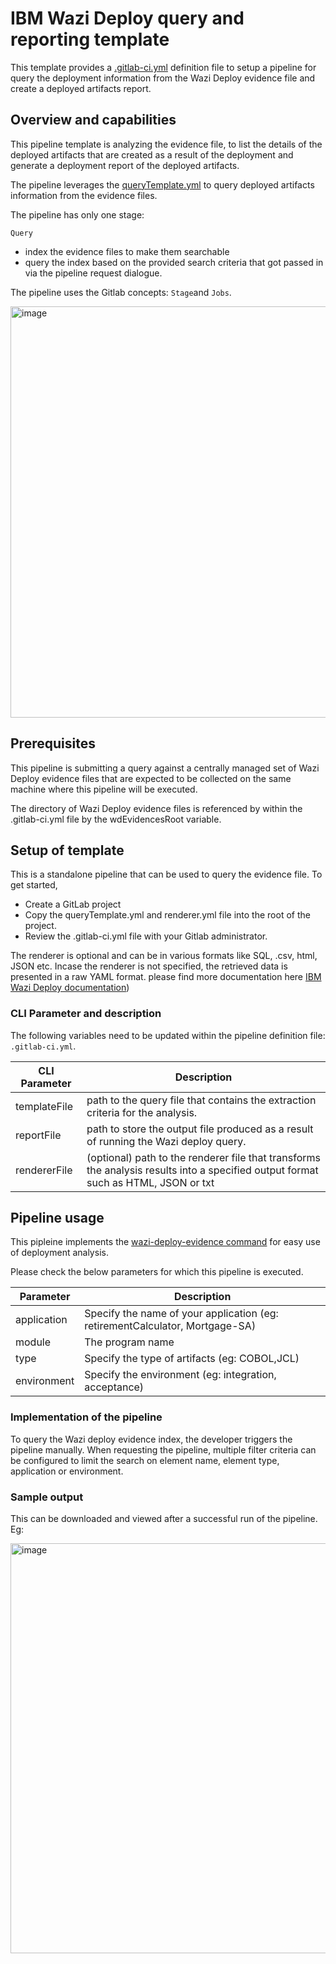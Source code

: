 # IBM Wazi Deploy query and reporting template

This template provides a [.gitlab-ci.yml](.gitlab-ci.yml) definition file to setup a pipeline for query the deployment information from the Wazi Deploy evidence file and create a deployed artifacts report.

## Overview and capabilities
This pipeline template is analyzing the evidence file, to list the details of the deployed artifacts that are created as a result of the deployment and generate a deployment report of the deployed artifacts.

The pipeline leverages the [queryTemplate.yml](queryTemplate.yml) to query deployed artifacts information from the evidence files.


The pipeline has only one stage:

`Query`
   * index the evidence files to make them searchable
   * query the index based on the provided search criteria that got passed in via the pipeline request dialogue.

The pipeline uses the Gitlab concepts: `Stage`and `Jobs`.

<img width="658" alt="image" src="https://github.com/user-attachments/assets/dead3fd1-3bf1-41e6-9c0a-394b5fc6c743" />


## Prerequisites

This pipeline is submitting a query against a centrally managed set of Wazi Deploy evidence files that are expected to be collected on the same machine where this pipeline will be executed.

The directory of Wazi Deploy evidence files is referenced by within the .gitlab-ci.yml file by the wdEvidencesRoot variable.



## Setup of template

This is a standalone pipeline that can be used to query the evidence file. To get started,

   * Create a GitLab project
   * Copy the queryTemplate.yml and renderer.yml file into the root of the project.
   * Review the .gitlab-ci.yml file with your Gitlab administrator.

The renderer is optional and can be in various formats like SQL, .csv, html, JSON etc. Incase the renderer is not specified, the retrieved data is presented in a raw YAML format.
please find more documentation here [IBM Wazi Deploy documentation](https://www.ibm.com/docs/en/developer-for-zos/17.0.0?topic=deploy-getting-started-analysis-deployment-results))

### CLI Parameter and description

The following variables need to be updated within the pipeline definition file: `.gitlab-ci.yml`.

CLI Parameter | Description
--- | ---
templateFile |  path to the query file that contains the extraction criteria for the analysis.
reportFile | path to store the output file produced as a result of running the Wazi deploy query.
rendererFile | (optional) path to the renderer file that transforms the analysis results into a specified output format such as HTML, JSON or txt 


## Pipeline usage

This pipleine implements the [wazi-deploy-evidence command](https://www.ibm.com/docs/en/developer-for-zos/17.0.0?topic=commands-wazi-deploy-evidence-command) for easy use of deployment analysis. 

Please check the below parameters for which this pipeline is executed.

Parameter | Description
--- | ---
application | Specify the name of your application (eg: retirementCalculator, Mortgage-SA)
module | The program name
type | Specify the type of artifacts (eg: COBOL,JCL)
environment | Specify the environment (eg: integration, acceptance)


### Implementation of the pipeline

To query the Wazi deploy evidence index, the developer triggers the pipeline manually. When requesting the pipeline, multiple filter criteria can be configured to limit the search on element name, element type, application or environment.

### Sample output 
This can be downloaded and viewed after a successful run of the pipeline.
Eg:

<img width="1097" height="656" alt="image" src="https://github.com/user-attachments/assets/75aac66a-3c34-4c25-90de-1136ceac8b57" />



